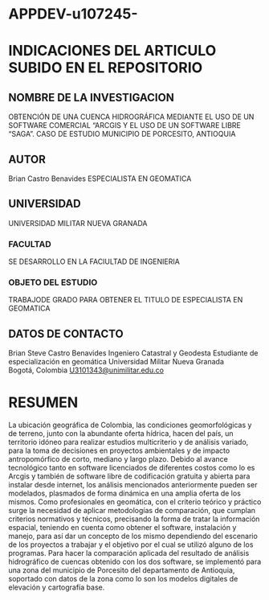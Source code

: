 # APPDEV-u107245-

# INDICACIONES DEL ARTICULO SUBIDO EN EL REPOSITORIO

## NOMBRE DE LA INVESTIGACION
OBTENCIÓN DE  UNA CUENCA HIDROGRÁFICA MEDIANTE EL USO DE UN SOFTWARE COMERCIAL “ARCGIS Y EL USO DE UN SOFTWARE LIBRE “SAGA”. CASO DE ESTUDIO MUNICIPIO DE PORCESITO, ANTIOQUIA 

##  AUTOR
Brian Castro Benavides 
ESPECIALISTA EN GEOMATICA

## UNIVERSIDAD
UNIVERSIDAD MILITAR NUEVA GRANADA

### FACULTAD
SE DESARROLLO EN LA FACIULTAD DE INGENIERIA

### OBJETO DEL ESTUDIO
TRABAJODE GRADO PARA OBTENER EL TITULO DE ESPECIALISTA EN GEOMATICA

## DATOS DE CONTACTO
Brian Steve Castro Benavides 
Ingeniero Catastral y Geodesta 
Estudiante de especialización en geomática 
Universidad Militar Nueva Granada  
Bogotá, Colombia 
U3101343@unimilitar.edu.co 

# RESUMEN 


La ubicación geográfica de Colombia, las condiciones geomorfológicas y de 
terreno, junto con la abundante oferta hídrica, hacen del país, un territorio idóneo 
para realizar estudios multicriterio y de análisis variado, para la toma de decisiones 
en proyectos ambientales y de impacto antropomórfico de corto, mediano y largo 
plazo. 
Debido al avance tecnológico tanto en software licenciados de diferentes costos 
como lo es Arcgis y también de software libre de codificación gratuita y abierta para 
instalar desde internet, los análisis mencionados anteriormente pueden ser 
modelados, plasmados de forma dinámica en una amplia oferta de los mismos. 
Como profesionales en geomática, con el criterio teórico y práctico surge la 
necesidad de aplicar metodologías de comparación, que cumplan criterios 
normativos y técnicos, precisando la forma de tratar la información espacial, 
teniendo en cuenta como obtener el software, instalación y manejo, para así dar un 
concepto de los mismo dependiendo del escenario de los proyectos a trabajar y el 
objetivo por el cual se utilizó alguno de los programas. Para hacer la comparación 
aplicada del resultado de análisis hidrográfico de cuencas obtenido con los dos 
software, se implementó para una zona del municipio de Porcesito del departamento 
de Antioquia, soportado con datos de la zona como lo son los modelos digitales de 
elevación y cartografía base. 




